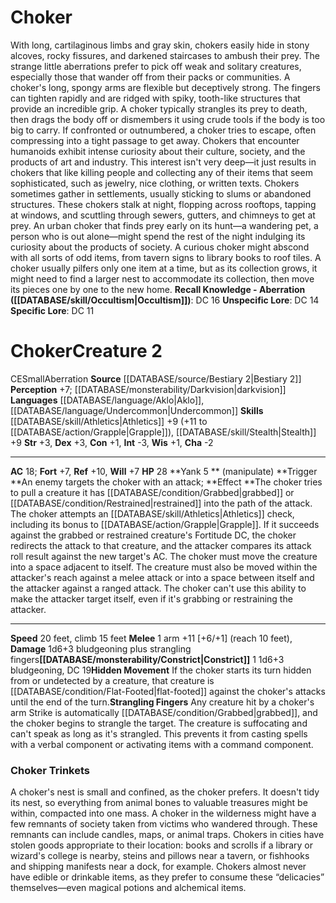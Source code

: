 ﻿---
ac: '18'
alignment: CE
charisma: '-2'
climb_speed: '15'
constitution: '+1'
creature_ability:
- Constrict
- Hidden Movement
- Strangling Fingers
- Yank
dexterity: '+3'
fortitude: '+7'
hp: '28'
id: '583'
intelligence: '-3'
land_speed: '20'
language:
- '[[DATABASE/language/Aklo|Aklo]]'
- '[[DATABASE/language/Undercommon|Undercommon]]'
level: '2'
max_speed: '20'
name: Choker
perception: '+7'
rarity: Common
reflex: '+10'
sense:
- '[[DATABASE/monsterability/Darkvision|darkvision]]'
size: Small
skill:
- '[[DATABASE/skill/Athletics|Athletics]] +9'
- '[[DATABASE/skill/Stealth|Stealth]] +9'
source: '[[DATABASE/source/Bestiary 2|Bestiary 2]]'
speed:
- 20 feet
- climb 15 feet
strength: '+3'
strength_req: '3'
strongest_save:
- Reflex
trait:
- '[[DATABASE/trait/Aberration|Aberration]]'
type: Creature
vision: Darkvision
weakest_save:
- Fortitude
- Will
will: '+7'
wisdom: '+1'

---
# Choker

With long, cartilaginous limbs and gray skin, chokers easily hide in stony alcoves, rocky fissures, and darkened staircases to ambush their prey. The strange little aberrations prefer to pick off weak and solitary creatures, especially those that wander off from their packs or communities. A choker's long, spongy arms are flexible but deceptively strong. The fingers can tighten rapidly and are ridged with spiky, tooth-like structures that provide an incredible grip. A choker typically strangles its prey to death, then drags the body off or dismembers it using crude tools if the body is too big to carry. If confronted or outnumbered, a choker tries to escape, often compressing into a tight passage to get away. Chokers that encounter humanoids exhibit intense curiosity about their culture, society, and the products of art and industry. This interest isn't very deep—it just results in chokers that like killing people and collecting any of their items that seem sophisticated, such as jewelry, nice clothing, or written texts.
Chokers sometimes gather in settlements, usually sticking to slums or abandoned structures. These chokers stalk at night, flopping across rooftops, tapping at windows, and scuttling through sewers, gutters, and chimneys to get at prey. An urban choker that finds prey early on its hunt—a wandering pet, a person who is out alone—might spend the rest of the night indulging its curiosity about the products of society. A curious choker might abscond with all sorts of odd items, from tavern signs to library books to roof tiles. A choker usually pilfers only one item at a time, but as its collection grows, it might need to find a larger nest to accommodate its collection, then move its pieces one by one to the new home.
**Recall Knowledge - Aberration ([[DATABASE/skill/Occultism|Occultism]])**: DC 16
**Unspecific Lore**: DC 14
**Specific Lore**: DC 11

# Choker<span class="item-type">Creature 2</span>

<span class="trait-alignment item-trait">CE</span><span class="trait-size item-trait">Small</span><span class="item-trait">Aberration</span>
**Source** [[DATABASE/source/Bestiary 2|Bestiary 2]] 
**Perception** +7; [[DATABASE/monsterability/Darkvision|darkvision]]
**Languages** [[DATABASE/language/Aklo|Aklo]], [[DATABASE/language/Undercommon|Undercommon]]
**Skills** [[DATABASE/skill/Athletics|Athletics]] +9 (+11 to [[DATABASE/action/Grapple|Grapple]]), [[DATABASE/skill/Stealth|Stealth]] +9
**Str** +3, **Dex** +3, **Con** +1, **Int** -3, **Wis** +1, **Cha** -2

---
**AC** 18; **Fort** +7, **Ref** +10, **Will** +7
**HP** 28
<span class="in-box-ability">**Yank <span class="action-icon">5</span> ** (manipulate) **Trigger **An enemy targets the choker with an attack; **Effect **The choker tries to pull a creature it has [[DATABASE/condition/Grabbed|grabbed]] or [[DATABASE/condition/Restrained|restrained]] into the path of the attack. The choker attempts an [[DATABASE/skill/Athletics|Athletics]] check, including its bonus to [[DATABASE/action/Grapple|Grapple]]. If it succeeds against the grabbed or restrained creature's Fortitude DC, the choker redirects the attack to that creature, and the attacker compares its attack roll result against the new target's AC.</span><span class="in-box-ability"> The choker must move the creature into a space adjacent to itself. The creature must also be moved within the attacker's reach against a melee attack or into a space between itself and the attacker against a ranged attack. The choker can't use this ability to make the attacker target itself, even if it's grabbing or restraining the attacker.</span>

---
**Speed** 20 feet, climb 15 feet
<span class="in-box-ability">**Melee** <span class="action-icon">1</span> arm +11 [+6/+1] (reach 10 feet), **Damage** 1d6+3 bludgeoning plus strangling fingers</span><span class="in-box-ability">**[[DATABASE/monsterability/Constrict|Constrict]]** <span class="action-icon">1</span> 1d6+3 bludgeoning, DC 19</span><span class="in-box-ability">**Hidden Movement** If the choker starts its turn hidden from or undetected by a creature, that creature is [[DATABASE/condition/Flat-Footed|flat-footed]] against the choker's attacks until the end of the turn.</span><span class="in-box-ability">**Strangling Fingers** Any creature hit by a choker's arm Strike is automatically [[DATABASE/condition/Grabbed|grabbed]], and the choker begins to strangle the target. The creature is suffocating and can't speak as long as it's strangled. This prevents it from casting spells with a verbal component or activating items with a command component.</span>

###  Choker Trinkets

A choker's nest is small and confined, as the choker prefers. It doesn't tidy its nest, so everything from animal bones to valuable treasures might be within, compacted into one mass. A choker in the wilderness might have a few remnants of society taken from victims who wandered through. These remnants can include candles, maps, or animal traps. Chokers in cities have stolen goods appropriate to their location: books and scrolls if a library or wizard's college is nearby, steins and pillows near a tavern, or fishhooks and shipping manifests near a dock, for example. Chokers almost never have edible or drinkable items, as they prefer to consume these “delicacies” themselves—even magical potions and alchemical items.